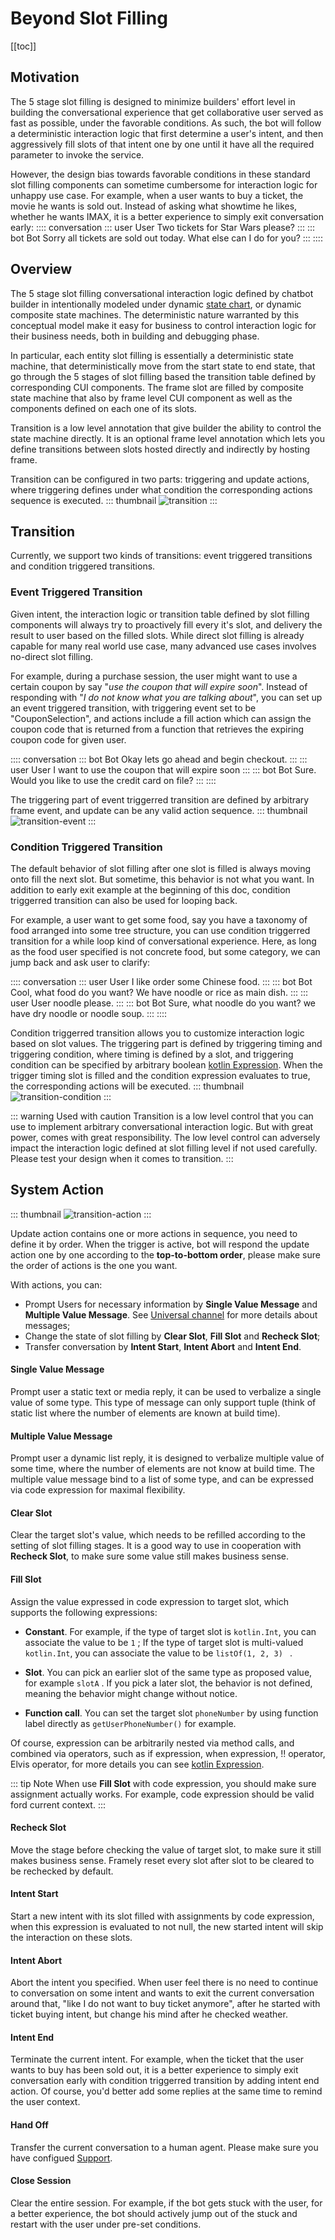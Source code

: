 # Beyond Slot Filling

[[toc]]

## Motivation

The 5 stage slot filling is designed to minimize builders' effort level in building the conversational experience that get collaborative user served as fast as possible, under the favorable conditions. As such, the bot will follow a deterministic interaction logic that first determine a user's intent, and then aggressively fill slots of that intent one by one until it have all the required parameter to invoke the service.

However, the design bias towards favorable conditions in these standard slot filling components can sometime cumbersome for interaction logic for unhappy use case. For example, when a user wants to buy a ticket, the movie he wants is sold out. Instead of asking what showtime he likes, whether he wants IMAX, it is a better experience to simply exit conversation early:
:::: conversation
::: user User
Two tickets for Star Wars please?
:::
::: bot Bot
Sorry all tickets are sold out today. What else can I do for you?
:::
::::

## Overview
The 5 stage slot filling conversational interaction logic defined by chatbot builder in intentionally modeled under dynamic [state chart](https://statecharts.dev/), or dynamic composite state machines. The deterministic nature warranted by this conceptual model make it easy for business to control interaction logic for their business needs, both in building and debugging phase.

In particular, each entity slot filling is essentially a deterministic state machine, that deterministically move from the start state to end state, that go through the 5 stages of slot filling based the transition table defined by corresponding CUI components. The frame slot are filled by composite state machine that also by frame level CUI component as well as the components defined on each one of its slots. 

Transition is a low level annotation that give builder the ability to control the state machine directly. It is an optional frame level annotation which lets you define transitions between slots hosted directly and indirectly by hosting frame.

Transition can be configured in two parts: triggering and update actions, where triggering defines under what condition the corresponding actions sequence is executed.
::: thumbnail
![transition](/images/annotation/transition/transition.png)
:::

## Transition
 Currently, we support two kinds of transitions: event triggered transitions and condition triggered transitions.

### Event Triggered Transition

Given intent, the interaction logic or transition table defined by slot filling components will always try to proactively fill every it's slot, and delivery the result to user based on the filled slots. While direct slot filling is already capable for many real world use case, many advanced use cases involves no-direct slot filling.

For example, during a purchase session, the user might want to use a certain coupon by say "*use the coupon that will expire soon*". Instead of responding with "*I do not know what you are talking about*", you can set up an event triggered transition, with triggering event set to be "CouponSelection", and actions include a fill action which can assign the coupon code that is returned from a function that retrieves the expiring coupon code for given user.

:::: conversation
::: bot Bot
Okay lets go ahead and begin checkout.
:::
::: user User
I want to use the coupon that will expire soon
:::
::: bot Bot
Sure. Would you like to use the credit card on file?
:::
::::

The triggering part of event triggerred transition are defined by arbitrary frame event, and update can be any valid action sequence.
::: thumbnail
![transition-event](/images/annotation/transition/transition-event.png)
:::


### Condition Triggered Transition

The default behavior of slot filling after one slot is filled is always moving onto fill the next slot. But sometime, this behavior is not what you want. In addition to early exit example at the beginning of this doc, condition triggerred transition can also be used for looping back. 

For example, a user want to get some food, say you have a taxonomy of food arranged into some tree structure, you can use condition triggerred transition for a while loop kind of conversational experience. Here, as long as the food user specified is not concrete food, but some category, we can jump back and ask user to clarify:

:::: conversation
::: user User
I like order some Chinese food.
:::
::: bot Bot
Cool, what food do you want? We have noodle or rice as main dish.
:::
::: user User
noodle please.
:::
::: bot Bot
Sure, what noodle do you want? we have dry noodle or noodle soup.
:::
::::

Condition triggerred transition allows you to customize interaction logic based on slot values. The triggering part is defined by triggering timing and triggering condition, where timing is defined by a slot, and triggering condition can be specified by arbitrary boolean [kotlin Expression](kotlinexpression.md). When the trigger timing slot is filled and the condition expression evaluates to true, the corresponding actions will be executed. 
::: thumbnail
![transition-condition](/images/annotation/transition/transition-condition.png)
:::

::: warning Used with caution
Transition is a low level control that you can use to implement arbitrary conversational interaction logic. But with great power, comes with great responsibility. The low level control can adversely impact the interaction logic defined at slot filling level if not used carefully. Please test your design when it comes to transition.
:::


## System Action
::: thumbnail
![transition-action](/images/annotation/transition/transition-action.png)
:::

Update action contains one or more actions in sequence, you need to define it by order. When the trigger is active, bot will respond the update action one by one according to the **top-to-bottom order**, please make sure the order of actions is the one you want.

With actions, you can: 
- Prompt Users for necessary information by **Single Value Message** and **Multiple Value Message**. See [Universal channel](../channels/messenger.md) for more details about messages;
- Change the state of slot filling by **Clear Slot**, **Fill Slot** and **Recheck Slot**;
- Transfer conversation by **Intent Start**, **Intent Abort** and **Intent End**.

#### Single Value Message

Prompt user a static text or media reply, it can be used to verbalize a single value of some type. This type of message can only support tuple (think of static list where the number of elements are known at build time).

#### Multiple Value Message

Prompt user a dynamic list reply, it is designed to verbalize multiple value of some time, where the number of elements are not know at build time. The multiple value message bind to a list of some type, and can be expressed via code expression for maximal flexibility.

#### Clear Slot

Clear the target slot's value, which needs to be refilled according to the setting of slot filling stages. It is a good way to use in cooperation with **Recheck Slot**, to make sure some value still makes business sense. 

#### Fill Slot

Assign the value expressed in code expression to target slot, which supports the following expressions:

- **Constant**. For example, if the type of target slot is `kotlin.Int`, you can associate the value to be `1` ; If the type of target slot is multi-valued `kotlin.Int`, you can associate the value to be `listOf(1, 2, 3) ` .

- **Slot**. You can pick an earlier slot of the same type as proposed value, for example `slotA` . If you pick a later slot, the behavior is not defined, meaning the behavior might change without notice.

- **Function call**. You can set the target slot `phoneNumber` by using function label directly as `getUserPhoneNumber()` for example.


Of course, expression can be arbitrarily nested via method calls, and combined via operators, such as if expression, when expression, !! operator, Elvis operator, for more details you can see [kotlin Expression](../annotations/kotlinexpression.md).

::: tip Note
When use **Fill Slot** with code expression, you should make sure assignment actually works. For example, code expression should be valid ford current context.
:::


#### Recheck Slot

Move the stage before checking the value of target slot, to make sure it still makes business sense. Framely reset every slot after slot to be cleared to be rechecked by default.

#### Intent Start

Start a new intent with its slot filled with assignments by code expression, when this expression is evaluated to not null, the new started intent will skip the interaction on these slots.

#### Intent Abort

Abort the intent you specified. When user feel there is no need to continue to conversation on some intent and wants to exit the current conversation around that, "like I do not want to buy ticket anymore", after he started with ticket buying intent, but change his mind after he checked weather.

#### Intent End

Terminate the current intent. For example, when the ticket that the user wants to buy has been sold out, it is a better experience to simply exit conversation early with condition triggerred transition by adding intent end action. Of course, you'd better add some replies at the same time to remind the user context. 

#### Hand Off

Transfer the current conversation to a human agent. Please make sure you have configued [Support](../support/overview.md). 

#### Close Session

Clear the entire session. For example, if the bot gets stuck with the user, for a better experience, the bot should actively jump out of the stuck and restart with the user under pre-set conditions. 


